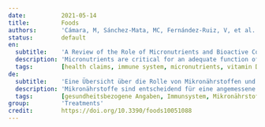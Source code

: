 ```yaml
---
date:          2021-05-14
title:         Foods
authors:       'Cámara, M, Sánchez-Mata, MC, Fernández-Ruiz, V, et al.'
status:        default
en:
  subtitle:    'A Review of the Role of Micronutrients and Bioactive Compounds on Immune System Supporting to Fight against the COVID-19 Disease'
  description: 'Micronutrients are critical for an adequate function of the immune system and play a vital role in promoting health and nutritional well-being. The present work is aimed at reviewing (1) the role of micronutrients in helping the immune system to fight against the COVID-19 disease through the diet with food or food supplements and (2) the potential use of food health claims regarding immune function according to the European Food Safety Authority (EFSA) requirements. Till date, there are some health claims authorized by the European Commission that refer to the role of certain essential nutrients (vitamins B6, B9, B12, A, D, C, and Cu, Fe, Se) to contribute to the proper functioning of the immune system. Vitamins D, C, Zn, and Se, have been thoroughly studied as a strategy to improve the immune system to fight against COVID-19 disease. From all the micronutrients, Vitamin D is the one with more scientific evidence suggesting positive effects against COVID-19 disease as it is linked to a reduction of infection rates, as well as an improved outcomes in patients. To validate scientific evidence, different clinical trials are ongoing currently, with promising preliminary results although inconclusive yet.'
  tags:        [health claims, immune system, micronutrients, vitamin D, food supplements, COVID-19]
de:
  subtitle:    'Eine Übersicht über die Rolle von Mikronährstoffen und bioaktiven Verbindungen bei der Unterstützung des Immunsystems im Kampf gegen die COVID-19-Krankheit'
  description: 'Mikronährstoffe sind entscheidend für eine angemessene Funktion des Immunsystems und spielen eine wichtige Rolle bei der Förderung der Gesundheit und des ernährungsbedingten Wohlbefindens. Die vorliegende Arbeit zielt darauf ab, (1) die Rolle der Mikronährstoffe bei der Unterstützung des Immunsystems im Kampf gegen die COVID-19-Krankheit durch die Ernährung mit Lebensmitteln oder Nahrungsergänzungsmitteln und (2) die mögliche Verwendung von gesundheitsbezogenen Angaben über die Immunfunktion von Lebensmitteln gemäß den Anforderungen der Europäischen Behörde für Lebensmittelsicherheit (EFSA) zu überprüfen. Bislang gibt es einige von der Europäischen Kommission zugelassene gesundheitsbezogene Angaben, die sich auf die Rolle bestimmter essenzieller Nährstoffe (Vitamine B6, B9, B12, A, D, C und Cu, Fe, Se) für das reibungslose Funktionieren des Immunsystems beziehen. Die Vitamine D, C, Zn und Se wurden eingehend als Strategie zur Verbesserung des Immunsystems bei der Bekämpfung von COVID-19-Krankheiten untersucht. Von allen Mikronährstoffen ist Vitamin D derjenige mit den meisten wissenschaftlichen Belegen für eine positive Wirkung gegen die COVID-19-Krankheit, da es mit einer Verringerung der Infektionsraten sowie mit einem verbesserten Behandlungsergebnis bei den Patienten in Verbindung gebracht wird. Zur Validierung der wissenschaftlichen Erkenntnisse laufen derzeit verschiedene klinische Studien mit vielversprechenden vorläufigen Ergebnissen, die allerdings noch nicht schlüssig sind.' 
  tags:        [gesundheitsbezogene Angaben, Immunsystem, Mikronährstoffe, Vitamin D, Nahrungsergänzungsmittel, COVID-19]
group:         'Treatments'
credit:        https://doi.org/10.3390/foods10051088
---
```

